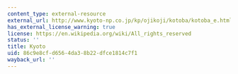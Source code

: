 ```yaml
---
content_type: external-resource
external_url: http://www.kyoto-np.co.jp/kp/ojikoji/kotoba/kotoba_e.html
has_external_license_warning: true
license: https://en.wikipedia.org/wiki/All_rights_reserved
status: ''
title: Kyoto
uid: 86c9e8cf-d656-4da3-8b22-dfce1814c7f1
wayback_url: ''
---
```

